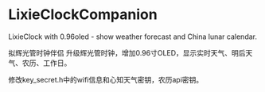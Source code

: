 # LixieClockCompanion
LixieClock with 0.96oled - show weather forecast and China lunar calendar.

拟辉光管时钟伴侣
升级辉光管时钟，增加0.96寸OLED，显示实时天气、明后天气、农历、工作日。

修改key_secret.h中的wifi信息和心知天气密钥，农历api密钥。
